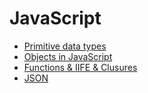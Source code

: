 # JavaScript

- [Primitive data types](primitive-data-types.md)
- [Objects in JavaScript](objects.md)
- [Functions & IIFE & Clusures](functions-and-closures.md)
- [JSON](JSON.md)
